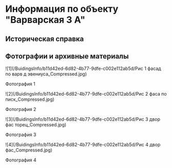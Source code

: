 # Информация по объекту "Варварская 3 А"

## Историческая справка

## Фотографии и архивные материалы

![1](/BuidingsInfo/b11d42ed-6d82-4b77-9dfe-c002e112ab5d/Рис 1  фасад по варв д эвениуса_Compressed.jpg)

Фотография 1

![2](/BuidingsInfo/b11d42ed-6d82-4b77-9dfe-c002e112ab5d/Рис 2  фаса по писк_Compressed.jpg)

Фотография 2

![3](/BuidingsInfo/b11d42ed-6d82-4b77-9dfe-c002e112ab5d/Рис 3 двор фас торец_Compressed.jpg)

Фотография 3

![4](/BuidingsInfo/b11d42ed-6d82-4b77-9dfe-c002e112ab5d/Рис 4 двор фас_Compressed.jpg)

Фотография 4

